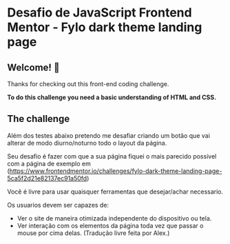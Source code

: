 # Desafio de JavaScript Frontend Mentor - Fylo dark theme landing page



## Welcome! 👋

Thanks for checking out this front-end coding challenge.



**To do this challenge you need a basic understanding of HTML and CSS.**

## The challenge

Além dos testes abaixo pretendo me desafiar criando um botão que vai alterar de modo diurno/noturno todo o layout da página.

Seu desafio é fazer com que a sua página fiquei o mais parecido possível com a página de exemplo em (https://www.frontendmentor.io/challenges/fylo-dark-theme-landing-page-5ca5f2d21e82137ec91a50fd)

Você é livre para usar quaisquer ferramentas que desejar/achar necessario.

Os usuarios devem ser capazes de: 

- Ver o site de maneira otimizada independente do dispositivo ou tela.
- Ver interação com os elementos da página toda vez que passar o mouse por cima delas.
(Tradução livre feita por Alex.)